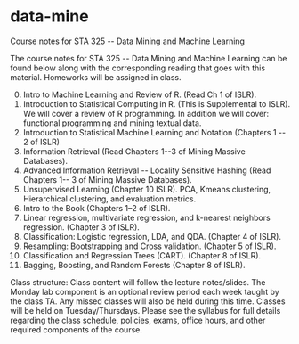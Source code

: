 # data-mine
Course notes for STA 325 -- Data Mining and Machine Learning

The course notes for STA 325 -- Data Mining and Machine Learning can be found below along with the corresponding 
reading that goes with this material. Homeworks will be assigned in class. 

0. Intro to Machine Learning and Review of R. (Read Ch 1 of ISLR). 
1. Introduction to Statistical Computing in R. (This is Supplemental to ISLR). We will cover a review of R programming. In addition we will cover: functional programming and mining textual data.
2. Introduction to Statistical Machine Learning and Notation (Chapters 1 -- 2 of ISLR)
3. Information Retrieval (Read Chapters 1--3 of Mining Massive Databases). 
4. Advanced Information Retrieval -- Locality Sensitive Hashing (Read Chapters 1-- 3 of Mining Massive Databases).
5. Unsupervised Learning (Chapter 10 ISLR). PCA, Kmeans clustering, Hierarchical clustering, and evaluation metrics. 
6. Intro to the Book (Chapters 1–2 of ISLR).
7. Linear regression, multivariate regression, and k-nearest neighbors regression. (Chapter 3 of ISLR).
8. Classification: Logistic regression, LDA, and QDA.  (Chapter 4 of ISLR). 
9. Resampling: Bootstrapping and Cross validation. (Chapter 5 of ISLR).
10. Classification and Regression Trees (CART). (Chapter 8 of ISLR).
11. Bagging, Boosting, and Random Forests (Chapter 8 of ISLR). 

Class structure: Class content will follow the lecture notes/slides. The Monday lab component is an optional review period each week taught by the class TA. Any missed classes will also be held during this time. Classes will be held on Tuesday/Thursdays. Please see the syllabus for full details regarding the class schedule, policies, exams, office hours, and other required components of the course. 
